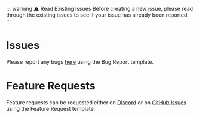 ::: warning ⚠️ Read Existing Issues
Before creating a new issue, please read through the existing issues to see if your issue has already been reported.
:::

# Issues

Please report any bugs [here](https://github.com/KuzuLabz/GorakuSite/issues) using the Bug Report template.

# Feature Requests

Feature requests can be requested either on [Discord](/socials/) or on [GitHub Issues](https://github.com/KuzuLabz/GorakuSite/issues) using the Feature Request template.